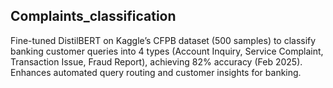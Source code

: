 ## Complaints_classification
Fine-tuned DistilBERT on Kaggle’s CFPB dataset (500 samples) to classify banking customer queries into 4 types (Account Inquiry, Service Complaint, Transaction Issue, Fraud Report), achieving 82% accuracy (Feb 2025). Enhances automated query routing and customer insights for banking.
